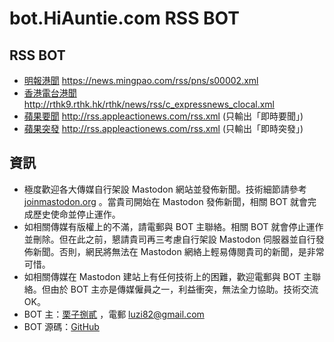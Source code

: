 # bot.HiAuntie.com RSS BOT

## RSS BOT

* [明報港聞](https://hiauntie.com/@mingpo_hk_rss) https://news.mingpao.com/rss/pns/s00002.xml
* [香港電台港聞](https://hiauntie.com/@rthk_hk_rss) http://rthk9.rthk.hk/rthk/news/rss/c_expressnews_clocal.xml
* [蘋果要聞](https://hiauntie.com/@appleactionews_rss) http://rss.appleactionews.com/rss.xml (只輸出「即時要聞」)
* [蘋果突發](https://hiauntie.com/@appleactionews_breaking_rss) http://rss.appleactionews.com/rss.xml (只輸出「即時突發」)

## 資訊

* 極度歡迎各大傳媒自行架設 Mastodon 網站並發佈新聞。技術細節請參考 [joinmastodon.org](https://joinmastodon.org/) 。當貴司開始在 Mastodon 發佈新聞，相關 BOT 就會完成歷史使命並停止運作。
* 如相關傳媒有版權上的不滿，請電郵與 BOT 主聯絡。相關 BOT 就會停止運作並刪除。但在此之前，懇請貴司再三考慮自行架設 Mastodon 伺服器並自行發佈新聞。否則，網民將無法在 Mastodon 網絡上輕易傳閱貴司的新聞，是非常可惜。
* 如相關傳媒在 Mastodon 建站上有任何技術上的困難，歡迎電郵與 BOT 主聯絡。但由於 BOT 主亦是傳媒僱員之一，利益衝突，無法全力協助。技術交流 OK。
* BOT 主：[栗子捌貳](https://hiauntie.com/@luzi82) ，電郵 luzi82@gmail.com
* BOT 源碼：[GitHub](https://github.com/luzi82/feed_to_mastodon)
